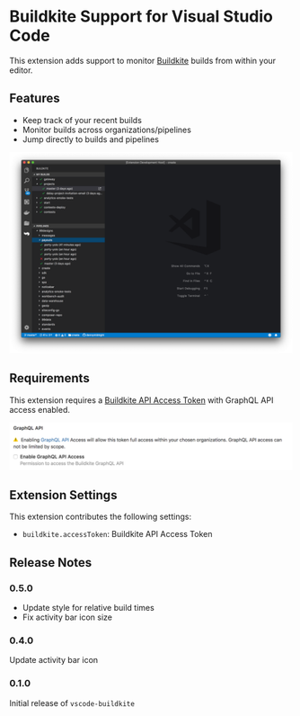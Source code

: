 # Buildkite Support for Visual Studio Code

This extension adds support to monitor [Buildkite](https://buidkite.com) builds from within your editor.

## Features

* Keep track of your recent builds
* Monitor builds across organizations/pipelines
* Jump directly to builds and pipelines

![GraphQL example](images/example.png)

## Requirements

This extension requires a [Buildkite API Access Token](https://buildkite.com/user/api-access-tokens/new) with GraphQL API access enabled.

![GraphQL example](images/accessToken.png)

## Extension Settings

This extension contributes the following settings:

* `buildkite.accessToken`: Buildkite API Access Token


## Release Notes

### 0.5.0

* Update style for relative build times
* Fix activity bar icon size

### 0.4.0

Update activity bar icon

### 0.1.0

Initial release of `vscode-buildkite`
